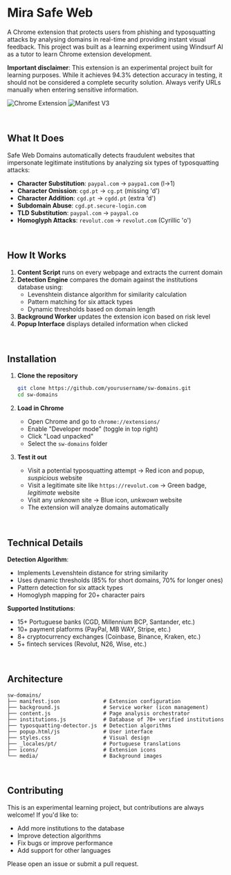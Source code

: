 # Mira Safe Web

A Chrome extension that protects users from phishing and typosquatting attacks by analysing domains in real-time and providing instant visual feedback. This project was built as a learning experiment using Windsurf AI as a tutor to learn Chrome extension development.

**Important disclaimer**: This extension is an experimental project built for learning purposes. While it achieves 94.3% detection accuracy in testing, it should not be considered a complete security solution. Always verify URLs manually when entering sensitive information.

![Chrome Extension](https://img.shields.io/badge/Chrome-Extension-blue?logo=googlechrome)
![Manifest V3](https://img.shields.io/badge/Manifest-V3-green)

&nbsp;

## What It Does

Safe Web Domains automatically detects fraudulent websites that impersonate legitimate institutions by analyzing six types of typosquatting attacks:

- **Character Substitution**: `paypal.com` → `paypa1.com` (l→1)
- **Character Omission**: `cgd.pt` → `cg.pt` (missing 'd')
- **Character Addition**: `cgd.pt` → `cgdd.pt` (extra 'd')
- **Subdomain Abuse**: `cgd.pt.secure-login.com`
- **TLD Substitution**: `paypal.com` → `paypal.co`
- **Homoglyph Attacks**: `revolut.com` → `revоlut.com` (Cyrillic 'о')

&nbsp;

## How It Works

1. **Content Script** runs on every webpage and extracts the current domain
2. **Detection Engine** compares the domain against the institutions database using:
   - Levenshtein distance algorithm for similarity calculation
   - Pattern matching for six attack types
   - Dynamic thresholds based on domain length
3. **Background Worker** updates the extension icon based on risk level
4. **Popup Interface** displays detailed information when clicked

&nbsp;

## Installation

1. **Clone the repository**
   ```bash
   git clone https://github.com/yourusername/sw-domains.git
   cd sw-domains
   ```

2. **Load in Chrome**
   - Open Chrome and go to `chrome://extensions/`
   - Enable "Developer mode" (toggle in top right)
   - Click "Load unpacked"
   - Select the `sw-domains` folder

3. **Test it out**
   - Visit a potential typosquatting attempt → Red icon and popup, _suspicious_ website
   - Visit a legitimate site like `https://revolut.com` → Green badge, _legitimate_ website
   - Visit any unknown site → Blue icon, _unkwown_ website
   - The extension will analyze domains automatically

&nbsp;

## Technical Details

**Detection Algorithm**:
- Implements Levenshtein distance for string similarity
- Uses dynamic thresholds (85% for short domains, 70% for longer ones)
- Pattern detection for six attack types
- Homoglyph mapping for 20+ character pairs

**Supported Institutions**:
- 15+ Portuguese banks (CGD, Millennium BCP, Santander, etc.)
- 10+ payment platforms (PayPal, MB WAY, Stripe, etc.)
- 8+ cryptocurrency exchanges (Coinbase, Binance, Kraken, etc.)
- 5+ fintech services (Revolut, N26, Wise, etc.)

&nbsp;

## Architecture

```
sw-domains/
├── manifest.json              # Extension configuration
├── background.js              # Service worker (icon management)
├── content.js                 # Page analysis orchestrator
├── institutions.js            # Database of 70+ verified institutions
├── typosquatting-detector.js  # Detection algorithms
├── popup.html/js              # User interface
├── styles.css                 # Visual design
├── _locales/pt/               # Portuguese translations
├── icons/                     # Extension icons
└── media/                     # Background images
```

&nbsp;

## Contributing

This is an experimental learning project, but contributions are always welcome! If you'd like to:

- Add more institutions to the database
- Improve detection algorithms
- Fix bugs or improve performance
- Add support for other languages

Please open an issue or submit a pull request.
